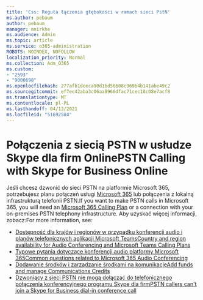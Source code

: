 ```yaml
---
title: 'Css: Reguła łączenia głębokości w ramach sieci PstN'
ms.author: pebaum
author: pebaum
manager: mnirkhe
ms.audience: Admin
ms.topic: article
ms.service: o365-administration
ROBOTS: NOINDEX, NOFOLLOW
localization_priority: Normal
ms.collection: Adm_O365
ms.custom:
- "2593"
- "9000698"
ms.openlocfilehash: 277afb1deeca90d1bd56608c969b4b141abe49c2
ms.sourcegitcommit: ef7ec42aba3c06aa8966dfac71cec18c08e7acf8
ms.translationtype: MT
ms.contentlocale: pl-PL
ms.lasthandoff: 04/13/2021
ms.locfileid: "51692584"
---
```

# <a name="pstn-calling-with-skype-for-business-online"></a><span data-ttu-id="d09cf-102">Połączenia z siecią PSTN w usłudze Skype dla firm Online</span><span class="sxs-lookup"><span data-stu-id="d09cf-102">PSTN Calling with Skype for Business Online</span></span>

<span data-ttu-id="d09cf-103">Jeśli chcesz dzwonić do sieci PSTN na platformie Microsoft 365, potrzebujesz planu połączeń usługi [Microsoft 365](https://docs.microsoft.com/microsoftteams/what-is-phone-system-in-office-365#more-about-calling-plans) lub połączenia z lokalną infrastrukturą telefonii PSTN.</span><span class="sxs-lookup"><span data-stu-id="d09cf-103">If you want to make PSTN calls in Microsoft 365, you will need an [Microsoft 365 Calling Plan](https://docs.microsoft.com/microsoftteams/what-is-phone-system-in-office-365#more-about-calling-plans) or a connection with your on-premises PSTN telephony infrastructure.</span></span> <span data-ttu-id="d09cf-104">Aby uzyskać więcej informacji, zobacz:</span><span class="sxs-lookup"><span data-stu-id="d09cf-104">For more information, see:</span></span>

- [<span data-ttu-id="d09cf-105">Dostępność dla krajów i regionów w przypadku konferencji audio i planów telefonicznych aplikacji Microsoft Teams</span><span class="sxs-lookup"><span data-stu-id="d09cf-105">Country and region availability for Audio Conferencing and Microsoft Teams Calling Plans</span></span>](https://docs.microsoft.com/microsoftteams/country-and-region-availability-for-audio-conferencing-and-calling-plans/country-and-region-availability-for-audio-conferencing-and-calling-plans)
- [<span data-ttu-id="d09cf-106">Typowe pytania dotyczące konferencji audio platformy Microsoft 365</span><span class="sxs-lookup"><span data-stu-id="d09cf-106">Common questions related to Microsoft 365 Audio Conferencing</span></span>](https://docs.microsoft.com/microsoftteams/audio-conferencing-common-questions)
- [<span data-ttu-id="d09cf-107">Dodawanie środków i zarządzanie środkami na komunikację</span><span class="sxs-lookup"><span data-stu-id="d09cf-107">Add funds and manage Communications Credits</span></span>](https://docs.microsoft.com/microsoftteams/add-funds-and-manage-communications-credits)
- [<span data-ttu-id="d09cf-108">Dzwoniący z sieci PSTN nie mogą dołączać do telefonicznego połączenia konferencyjnego programu Skype dla firm</span><span class="sxs-lookup"><span data-stu-id="d09cf-108">PSTN callers can't join a Skype for Business dial-in conference call</span></span>](https://docs.microsoft.com/SkypeForBusiness/troubleshoot/online-conferencing/pstn-callers-cant-join-dial-in-call)
